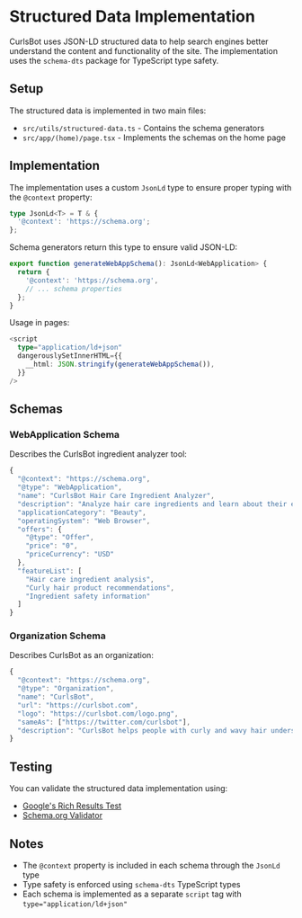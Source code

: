 # Structured Data Implementation

CurlsBot uses JSON-LD structured data to help search engines better understand the content and functionality of the site. The implementation uses the `schema-dts` package for TypeScript type safety.

## Setup

The structured data is implemented in two main files:

- `src/utils/structured-data.ts` - Contains the schema generators
- `src/app/(home)/page.tsx` - Implements the schemas on the home page

## Implementation

The implementation uses a custom `JsonLd` type to ensure proper typing with the `@context` property:

```typescript
type JsonLd<T> = T & {
  '@context': 'https://schema.org';
};
```

Schema generators return this type to ensure valid JSON-LD:

```typescript
export function generateWebAppSchema(): JsonLd<WebApplication> {
  return {
    '@context': 'https://schema.org',
    // ... schema properties
  };
}
```

Usage in pages:

```typescript
<script
  type="application/ld+json"
  dangerouslySetInnerHTML={{
    __html: JSON.stringify(generateWebAppSchema()),
  }}
/>
```

## Schemas

### WebApplication Schema

Describes the CurlsBot ingredient analyzer tool:

```typescript
{
  "@context": "https://schema.org",
  "@type": "WebApplication",
  "name": "CurlsBot Hair Care Ingredient Analyzer",
  "description": "Analyze hair care ingredients and learn about their effects on curly and wavy hair",
  "applicationCategory": "Beauty",
  "operatingSystem": "Web Browser",
  "offers": {
    "@type": "Offer",
    "price": "0",
    "priceCurrency": "USD"
  },
  "featureList": [
    "Hair care ingredient analysis",
    "Curly hair product recommendations",
    "Ingredient safety information"
  ]
}
```

### Organization Schema

Describes CurlsBot as an organization:

```typescript
{
  "@context": "https://schema.org",
  "@type": "Organization",
  "name": "CurlsBot",
  "url": "https://curlsbot.com",
  "logo": "https://curlsbot.com/logo.png",
  "sameAs": ["https://twitter.com/curlsbot"],
  "description": "CurlsBot helps people with curly and wavy hair understand product ingredients and find suitable hair care products."
}
```

## Testing

You can validate the structured data implementation using:

- [Google's Rich Results Test](https://search.google.com/test/rich-results)
- [Schema.org Validator](https://validator.schema.org/)

## Notes

- The `@context` property is included in each schema through the `JsonLd` type
- Type safety is enforced using `schema-dts` TypeScript types
- Each schema is implemented as a separate `script` tag with `type="application/ld+json"`
